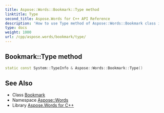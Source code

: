 ```yaml
---
title: Aspose::Words::Bookmark::Type method
linktitle: Type
second_title: Aspose.Words for C++ API Reference
description: 'How to use Type method of Aspose::Words::Bookmark class in C++.'
type: docs
weight: 1000
url: /cpp/aspose.words/bookmark/type/
---
```

## Bookmark::Type method




```cpp
static const System::TypeInfo & Aspose::Words::Bookmark::Type()
```

## See Also

* Class [Bookmark](../)
* Namespace [Aspose::Words](../../)
* Library [Aspose.Words for C++](../../../)
